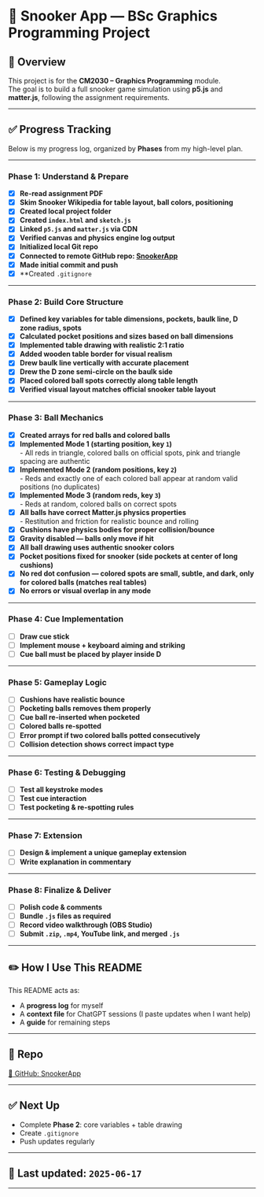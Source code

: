 # 🎱 Snooker App — BSc Graphics Programming Project

## 📌 Overview

This project is for the **CM2030 – Graphics Programming** module.  
The goal is to build a full snooker game simulation using **p5.js** and **matter.js**, following the assignment requirements.

---

## ✅ **Progress Tracking**

Below is my progress log, organized by **Phases** from my high-level plan.

---

### **Phase 1: Understand & Prepare**

- [x] **Re-read assignment PDF**
- [x] **Skim Snooker Wikipedia for table layout, ball colors, positioning**
- [x] **Created local project folder**
- [x] **Created `index.html` and `sketch.js`**
- [x] **Linked `p5.js` and `matter.js` via CDN**
- [x] **Verified canvas and physics engine log output**
- [x] **Initialized local Git repo**
- [x] **Connected to remote GitHub repo: [SnookerApp](https://github.com/piotrjasinski86/SnookerApp)**
- [x] **Made initial commit and push**
- [x] **Created `.gitignore` 

---

### **Phase 2: Build Core Structure**

- [x] **Defined key variables for table dimensions, pockets, baulk line, D zone radius, spots**
- [x] **Calculated pocket positions and sizes based on ball dimensions**
- [x] **Implemented table drawing with realistic 2:1 ratio**
- [x] **Added wooden table border for visual realism**
- [x] **Drew baulk line vertically with accurate placement**
- [x] **Drew the D zone semi-circle on the baulk side**
- [x] **Placed colored ball spots correctly along table length**
- [x] **Verified visual layout matches official snooker table layout**

---

### **Phase 3: Ball Mechanics**

- [x] **Created arrays for red balls and colored balls**
- [x] **Implemented Mode 1 (starting position, key `1`)**  
      - All reds in triangle, colored balls on official spots, pink and triangle spacing are authentic
- [x] **Implemented Mode 2 (random positions, key `2`)**  
      - Reds and exactly one of each colored ball appear at random valid positions (no duplicates)
- [x] **Implemented Mode 3 (random reds, key `3`)**  
      - Reds at random, colored balls on correct spots
- [x] **All balls have correct Matter.js physics properties**  
      - Restitution and friction for realistic bounce and rolling
- [x] **Cushions have physics bodies for proper collision/bounce**
- [x] **Gravity disabled — balls only move if hit**
- [x] **All ball drawing uses authentic snooker colors**
- [x] **Pocket positions fixed for snooker (side pockets at center of long cushions)**
- [x] **No red dot confusion — colored spots are small, subtle, and dark, only for colored balls (matches real tables)**
- [x] **No errors or visual overlap in any mode**

---

### **Phase 4: Cue Implementation**

- [ ] **Draw cue stick**
- [ ] **Implement mouse + keyboard aiming and striking**
- [ ] **Cue ball must be placed by player inside D**

---

### **Phase 5: Gameplay Logic**

- [ ] **Cushions have realistic bounce**
- [ ] **Pocketing balls removes them properly**
- [ ] **Cue ball re-inserted when pocketed**
- [ ] **Colored balls re-spotted**
- [ ] **Error prompt if two colored balls potted consecutively**
- [ ] **Collision detection shows correct impact type**

---

### **Phase 6: Testing & Debugging**

- [ ] **Test all keystroke modes**
- [ ] **Test cue interaction**
- [ ] **Test pocketing & re-spotting rules**

---

### **Phase 7: Extension**

- [ ] **Design & implement a unique gameplay extension**
- [ ] **Write explanation in commentary**

---

### **Phase 8: Finalize & Deliver**

- [ ] **Polish code & comments**
- [ ] **Bundle `.js` files as required**
- [ ] **Record video walkthrough (OBS Studio)**
- [ ] **Submit `.zip`, `.mp4`, YouTube link, and merged `.js`**

---

## ✏️ **How I Use This README**

This README acts as:
- A **progress log** for myself  
- A **context file** for ChatGPT sessions (I paste updates when I want help)
- A **guide** for remaining steps

---

## 📁 **Repo**

[🔗 GitHub: SnookerApp](https://github.com/piotrjasinski86/SnookerApp)

---

## ✅ **Next Up**

- Complete **Phase 2**: core variables + table drawing
- Create `.gitignore`
- Push updates regularly

---

## 📌 **Last updated:** `2025-06-17`

---

